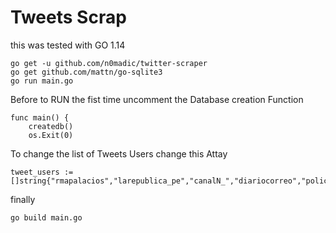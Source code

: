 # Tweets Scrap
this was tested with GO 1.14
```
go get -u github.com/n0madic/twitter-scraper
go get github.com/mattn/go-sqlite3
go run main.go
```
Before to RUN the fist time uncomment the Database creation Function
```
func main() {
    createdb()
    os.Exit(0)
```
To change the list of Tweets Users change this Attay
```
tweet_users := []string{"rmapalacios","larepublica_pe","canalN_","diariocorreo","policiaperu","Minsa_Peru","JulianaOxenford","elcomercio_peru","MininterPeru","peru21noticias","pcmperu"}
```

finally
```
go build main.go
```
